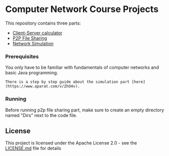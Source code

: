 # Computer Network Course Projects

This repository contains three parts:
* [Client-Server calculator](https://github.com/mmheydari97/network/tree/master/Client_Server_Calculator)
* [P2P File Sharing](https://github.com/mmheydari97/network/tree/master/P2P_File_Sharing)
* [Network Simulation](https://github.com/mmheydari97/network/tree/master/GNS)


### Prerequisites

You only have to be familiar with fundamentals of computer networks and basic Java programming.

```
There is a step by step guide about the simulation part [here](https://www.aparat.com/v/ZhO4v).
```
### Running
Before running p2p file sharing part, make sure to create an empty directory named "Dirs" next to the code file.

## License

This project is licensed under the Apache License 2.0 - see the [LICENSE.md](LICENSE.md) file for details


